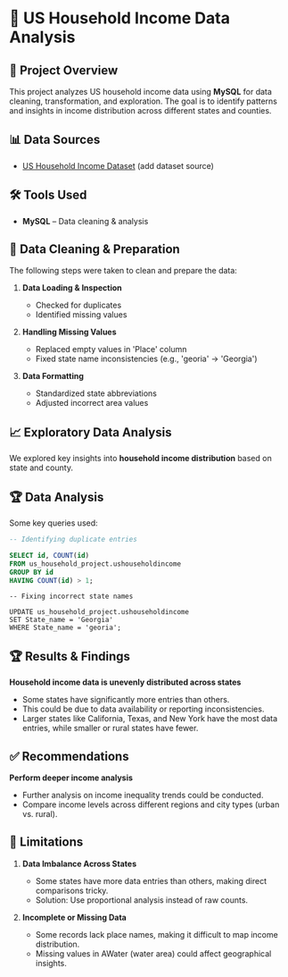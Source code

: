 # 🏡 US Household Income Data Analysis  



## 📌 Project Overview  
This project analyzes US household income data using **MySQL** for data cleaning, transformation, and exploration. The goal is to identify patterns and insights in income distribution across different states and counties.  


## 📊 Data Sources  
- [US Household Income Dataset](#) (add dataset source)


## 🛠 Tools Used  
- **MySQL** – Data cleaning & analysis  


## 🔄 Data Cleaning & Preparation  
The following steps were taken to clean and prepare the data:  

1. **Data Loading & Inspection**  
   - Checked for duplicates  
   - Identified missing values  

2. **Handling Missing Values**  
   - Replaced empty values in 'Place' column  
   - Fixed state name inconsistencies (e.g., 'georia' → 'Georgia')  

3. **Data Formatting**  
   - Standardized state abbreviations  
   - Adjusted incorrect area values  

## 📈 Exploratory Data Analysis  
We explored key insights into **household income distribution** based on state and county.  

## 🏆 Data Analysis  
Some key queries used:  

```sql
-- Identifying duplicate entries

SELECT id, COUNT(id)
FROM us_household_project.ushouseholdincome
GROUP BY id
HAVING COUNT(id) > 1;

```

```
-- Fixing incorrect state names

UPDATE us_household_project.ushouseholdincome
SET State_name = 'Georgia'
WHERE State_name = 'georia';

```


## 🏆 Results & Findings
**Household income data is unevenly distributed across states**
 - Some states have significantly more entries than others.
 - This could be due to data availability or reporting inconsistencies.
 - Larger states like California, Texas, and New York have the most data entries, while smaller or rural states have fewer.


## ✅ Recommendations
**Perform deeper income analysis**
 - Further analysis on income inequality trends could be conducted.
 - Compare income levels across different regions and city types (urban vs. rural).


## 🚧 Limitations
1. **Data Imbalance Across States**
    - Some states have more data entries than others, making direct comparisons tricky.
    - Solution: Use proportional analysis instead of raw counts.

2. **Incomplete or Missing Data**
    - Some records lack place names, making it difficult to map income distribution.
    - Missing values in AWater (water area) could affect geographical insights.

